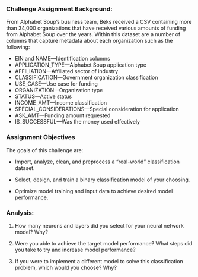 ### Challenge Assignment Background:
From Alphabet Soup’s business team, Beks received a CSV containing more than 34,000 organizations that have received various amounts of funding from Alphabet Soup over the years. Within this dataset are a number of columns that capture metadata about each organization such as the following:

* EIN and NAME—Identification columns
* APPLICATION_TYPE—Alphabet Soup application type
* AFFILIATION—Affiliated sector of industry
* CLASSIFICATION—Government organization classification
* USE_CASE—Use case for funding
* ORGANIZATION—Organization type
* STATUS—Active status
* INCOME_AMT—Income classification
* SPECIAL_CONSIDERATIONS—Special consideration for application
* ASK_AMT—Funding amount requested
* IS_SUCCESSFUL—Was the money used effectively


### Assignment Objectives
The goals of this challenge are:

* Import, analyze, clean, and preprocess a “real-world” classification dataset.

* Select, design, and train a binary classification model of your choosing.

* Optimize model training and input data to achieve desired model performance.

### Analysis:
1. How many neurons and layers did you select for your neural network model? Why?

2. Were you able to achieve the target model performance? What steps did you take to try and increase model performance?

3. If you were to implement a different model to solve this classification problem, which would you choose? Why?

